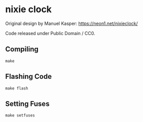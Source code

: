 # nixie clock

Original design by Manuel Kasper: https://neon1.net/nixieclock/

Code released under Public Domain / CC0.

## Compiling

    make

## Flashing Code

    make flash

## Setting Fuses

    make setfuses
